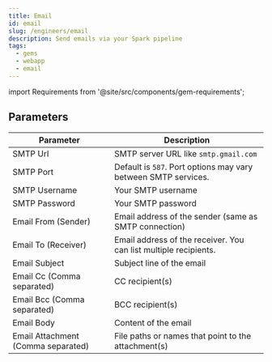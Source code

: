 ```yaml
---
title: Email
id: email
slug: /engineers/email
description: Send emails via your Spark pipeline
tags:
  - gems
  - webapp
  - email
---
```


import Requirements from '@site/src/components/gem-requirements';

<Requirements
  python_package_name="ProphecyWebAppPython"
  python_package_version="0.1.2+"
  scala_package_name=""
  scala_package_version=""
  scala_lib=""
  python_lib=""
  uc_single=""
  uc_shared=""
  livy=""
/>

## Parameters

| Parameter                          | Description                                                      |
| ---------------------------------- | ---------------------------------------------------------------- |
| SMTP Url                           | SMTP server URL like `smtp.gmail.com`                            |
| SMTP Port                          | Default is `587`. Port options may vary between SMTP services.   |
| SMTP Username                      | Your SMTP username                                               |
| SMTP Password                      | Your SMTP password                                               |
| Email From (Sender)                | Email address of the sender (same as SMTP connection)            |
| Email To (Receiver)                | Email address of the receiver. You can list multiple recipients. |
| Email Subject                      | Subject line of the email                                        |
| Email Cc (Comma separated)         | CC recipient(s)                                                  |
| Email Bcc (Comma separated)        | BCC recipient(s)                                                 |
| Email Body                         | Content of the email                                             |
| Email Attachment (Comma separated) | File paths or names that point to the attachment(s)              |
